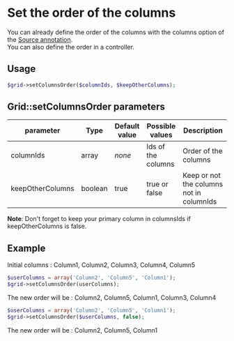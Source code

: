 Set the order of the columns
============================

You can already define the order of the columns with the columns option of the [Source annotation](../columns_configuration/annotations/source_annotation.md).  
You can also define the order in a controller.

## Usage
```php
$grid->setColumnsOrder($columnIds, $keepOtherColumns);
```

## Grid::setColumnsOrder parameters

| parameter | Type | Default value | Possible values | Description |
| --------- | ---- | ------------- | --------------- | ----------- |
| columnIds | array | _none_ | Ids of the columns|Order of the columns |
| keepOtherColumns | boolean | true | true or false | Keep or not the columns not in columnIds |

**Note**: Don't forget to keep your primary column in columnsIds if keepOtherColumns is false.

## Example

Initial columns : Column1, Column2, Column3, Column4, Column5

```php
$userColumns = array('Column2', 'Column5', 'Column1');
$grid->setColumnsOrder(userColumns);
```

The new order will be : Column2, Column5, Column1, Column3, Column4

```php
$userColumns = array('Column2', 'Column5', 'Column1');
$grid->setColumnsOrder($userColumns, false);
```

The new order will be : Column2, Column5, Column1
